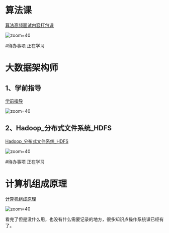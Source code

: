 # 算法课

[算法高频面试内容打包课](https://www.mashibing.com/subject/21?courseNo=1260&courseVersionId=1841)

![zoom=40](Pasted%20image%2020231211031307.png)

#待办事项 正在学习

# 大数据架构师

## 1、学前指导

[学前指导](https://www.mashibing.com/subject/15?isLogin=1&courseNo=2224&courseVersionId=3025)

![zoom=40](Pasted%20image%2020231211031939.png)

## 2、Hadoop_分布式文件系统_HDFS

[Hadoop_分布式文件系统_HDFS](https://www.mashibing.com/subject/15?courseNo=52&courseVersionId=1100)

![zoom=40](Pasted%20image%2020231211032110.png)

#待办事项 正在学习

# 计算机组成原理

[计算机组成原理](https://www.mashibing.com/subject/1?courseNo=1365&courseVersionId=1910&isLogin=1)

![zoom=40](Pasted%20image%2020231211210343.png)

看完了但是没什么用，也没有什么需要记录的地方，很多知识点操作系统课已经有了。